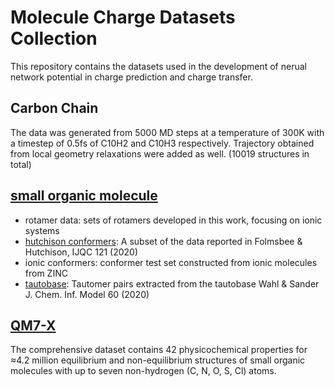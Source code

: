# Molecule Charge Datasets Collection 
This repository contains the datasets used in the development of nerual network potential in charge prediction and charge transfer.
## Carbon Chain
The data was generated from 5000 MD steps at a temperature of 300K with a timestep of 0.5fs of C10H2 and C10H3 respectively. Trajectory obtained from local geometry relaxations were added as well. (10019 structures in total) 
## [small organic molecule](https://pubs.acs.org/doi/10.1021/acs.jctc.1c00821)
 - rotamer data:  sets of rotamers developed in this work, focusing on ionic systems 
 - [hutchison conformers](https://github.com/ghutchis/conformer-benchmark):  A subset of the data reported in Folmsbee & Hutchison, IJQC 121 (2020)
 - ionic conformers:  conformer test set constructed from ionic molecules from ZINC
 - [tautobase](https://github.com/WahlOya/Tautobase):  Tautomer pairs extracted from the tautobase Wahl & Sander J. Chem. Inf. Model 60 (2020)

## [QM7-X](https://zenodo.org/record/4288677)
The comprehensive dataset contains 42 physicochemical properties for ≈4.2 million equilibrium and non-equilibrium structures of small organic molecules with up to seven non-hydrogen (C, N, O, S, Cl) atoms.